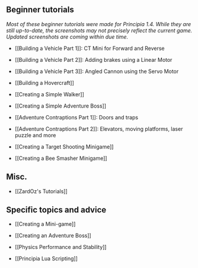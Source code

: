 ## Beginner tutorials
*Most of these beginner tutorials were made for Principia 1.4. While they are still up-to-date, the screenshots may not precisely reflect the current game. Updated screenshots are coming within due time.*

- [[Building a Vehicle Part 1]]: CT Mini for Forward and Reverse

- [[Building a Vehicle Part 2]]: Adding brakes using a Linear Motor

- [[Building a Vehicle Part 3]]: Angled Cannon using the Servo Motor

- [[Building a Hovercraft]]

- [[Creating a Simple Walker]]

- [[Creating a Simple Adventure Boss]]

- [[Adventure Contraptions Part 1]]: Doors and traps

- [[Adventure Contraptions Part 2]]: Elevators, moving platforms, laser puzzle and more

- [[Creating a Target Shooting Minigame]]

- [[Creating a Bee Smasher Minigame]]

## Misc.
- [[ZardOz's Tutorials]]

## Specific topics and advice
- [[Creating a Mini-game]]

- [[Creating an Adventure Boss]]

- [[Physics Performance and Stability]]

- [[Principia Lua Scripting]]
